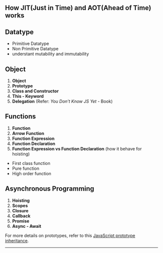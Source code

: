 ## How JIT(Just in Time) and AOT(Ahead of Time) works

## Datatype
 - Primitive Datatype
 - Non Primitive Datatype
 - understant mutability and immutability 

## Object
1. **Object**
2. **Prototype**
3. **Class and Constructor**
4. **This - Keyword**
5. **Delegation** (Refer: *You Don’t Know JS Yet* - Book)



## Functions
1. **Function**
2. **Arrow Function**
3. **Function Expression**
4. **Function Declaration**
5. **Function Expression vs Function Declaration** (how it behave for hoisting)


- First class function
- Pure function
- High order function

## Asynchronous Programming

1. **Hoisting**
2. **Scopes**
3. **Closure**
4. **Callback**
5. **Promise**
6. **Async - Await**

For more details on prototypes, refer to this [JavaScript prototype inheritance](https://javascript.info/prototype-inheritance).

---